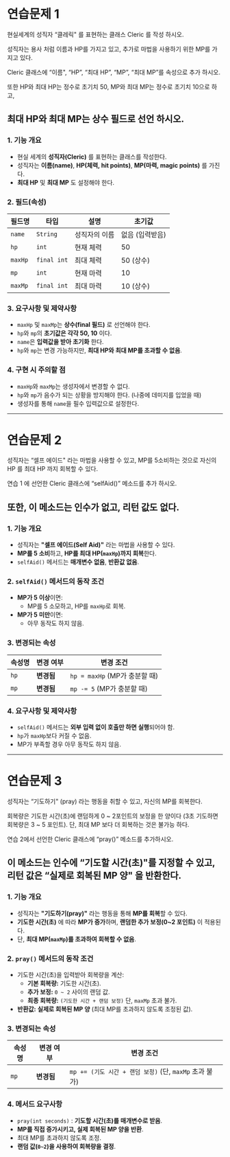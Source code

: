 # 연습문제 1

현실세계의 성직자 “클레릭" 를 표현하는 클래스 Cleric 를 작성 하시오.

성직자는 용사 처럼 이름과 HP를 가지고 있고, 추가로 마법을 사용하기 위한 MP를 가지고 있다.

Cleric 클래스에 “이름", “HP”, “최대 HP”, “MP”, “최대 MP”를 속성으로 추가 하시오.

또한 HP와 최대 HP는 정수로 초기치 50, MP와 최대 MP는 정수로 초기치 10으로 하고,

최대 HP와 최대 MP는 상수 필드로 선언 하시오.
---
### **1. 기능 개요**

- 현실 세계의 **성직자(Cleric)** 를 표현하는 클래스를 작성한다.
- 성직자는 **이름(name)**, **HP(체력, hit points)**, **MP(마력, magic points)** 를 가진다.
- **최대 HP** 및 **최대 MP** 도 설정해야 한다.

### **2. 필드(속성)**

| 필드명 | 타입 | 설명 | 초기값 |
| --- | --- | --- | --- |
| `name` | `String` | 성직자의 이름 | 없음 (입력받음) |
| `hp` | `int` | 현재 체력 | 50 |
| `maxHp` | `final int` | 최대 체력 | 50 (상수) |
| `mp` | `int` | 현재 마력 | 10 |
| `maxMp` | `final int` | 최대 마력 | 10 (상수) |

### **3. 요구사항 및 제약사항**

- `maxHp` 및 `maxMp`는 **상수(final 필드)** 로 선언해야 한다.
- `hp`와 `mp`의 **초기값은 각각 50, 10** 이다.
- `name`은 **입력값을 받아 초기화** 한다.
- `hp`와 `mp`는 변경 가능하지만, **최대 HP와 최대 MP를 초과할 수 없음**.

### **4. 구현 시 주의할 점**

- `maxHp`와 `maxMp`는 생성자에서 변경할 수 없다.
- `hp`와 `mp`가 음수가 되는 상황을 방지해야 한다. (나중에 데미지를 입었을 때)
- 생성자를 통해 `name`을 필수 입력값으로 설정한다.


---
# 연습문제 2

성직자는 “셀프 에이드" 라는 마법을 사용할 수 있고, MP를 5소비하는 것으로 자신의 HP 를 최대 HP 까지 회복할 수 있다.

연습 1 에 선언한 Cleric 클래스에 “selfAid()” 메소드를 추가 하시오.

또한, 이 메소드는 인수가 없고, 리턴 값도 없다.
---

### **1. 기능 개요**

- 성직자는 **"셀프 에이드(Self Aid)"** 라는 마법을 사용할 수 있다.
- **MP를 5 소비**하고, **HP를 최대 HP(`maxHp`)까지 회복**한다.
- `selfAid()` 메서드는 **매개변수 없음**, **반환값 없음**.

### **2. `selfAid()` 메서드의 동작 조건**

- **MP가 5 이상**이면:
    - MP를 5 소모하고, HP를 `maxHp`로 회복.
- **MP가 5 미만**이면:
    - 아무 동작도 하지 않음.

### **3. 변경되는 속성**

| 속성명 | 변경 여부 | 변경 조건 |
| --- | --- | --- |
| `hp` | **변경됨** | `hp = maxHp` (MP가 충분할 때) |
| `mp` | **변경됨** | `mp -= 5` (MP가 충분할 때) |

### **4. 요구사항 및 제약사항**

- `selfAid()` 메서드는 **외부 입력 없이 호출만 하면 실행**되어야 함.
- `hp`가 `maxHp`보다 커질 수 없음.
- MP가 부족할 경우 아무 동작도 하지 않음.
---
# 연습문제 3

성직자는 “기도하기" (pray) 라는 행동을 취할 수 있고, 자신의 MP를 회복한다.

회복량은 기도한 시간(초)에 랜덤하게 0 ~ 2포인트의 보정을 한 양이다 (3초 기도하면 회복량은 3 ~ 5 포인트). 단, 최대 MP 보다 더 회복하는 것은 불가능 하다.

연습 2에서 선언한 Cleric 클래스에 “pray()” 메소드를 추가하시오.

이 메소드는 인수에 “기도할 시간(초)"를 지정할 수 있고, 리턴 값은 “실제로 회복된 MP 양" 을 반환한다.
---

### **1. 기능 개요**

- 성직자는 **"기도하기(pray)"** 라는 행동을 통해 **MP를 회복**할 수 있다.
- **기도한 시간(초)** 에 따라 **MP가 증가**하며, **랜덤한 추가 보정(0~2 포인트)** 이 적용된다.
- 단, **최대 MP(`maxMp`)를 초과하여 회복할 수 없음**.

### **2. `pray()` 메서드의 동작 조건**

- 기도한 시간(초)을 입력받아 회복량을 계산:
    - **기본 회복량:** 기도한 시간(초).
    - **추가 보정:** `0 ~ 2` 사이의 랜덤 값.
    - **최종 회복량:** `(기도한 시간 + 랜덤 보정)` 단, `maxMp` 초과 불가.
- **반환값:** **실제로 회복된 MP 양** (최대 MP를 초과하지 않도록 조정된 값).

### **3. 변경되는 속성**

| 속성명 | 변경 여부 | 변경 조건 |
| --- | --- | --- |
| `mp` | **변경됨** | `mp += (기도 시간 + 랜덤 보정)` (단, `maxMp` 초과 불가) |

### **4. 메서드 요구사항**

- `pray(int seconds)` : **기도할 시간(초)를 매개변수로 받음**.
- **MP를 직접 증가시키고, 실제 회복된 MP 양을 반환**.
- 최대 MP를 초과하지 않도록 조정.
- **랜덤 값(`0~2`)을 사용하여 회복량을 결정**.